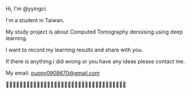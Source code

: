 Hi, I'm @yyingci. 

I'm a student in Taiwan.

My study project is about Computed Tomography denoising using deep learning.

I want to record my learning results and share with you.

If there is anything i did wrong or you have any ideas please contact me. 

My email: puppy0908670@gmail.com


🐹🐹🐹🐹🐹🐹🐹🐹🐹🐹🐹🐹🐹🐹🐹🐹🐹🐹🐹🐹🐹🐹🐹🐹🐹🐹🐹🐹🐹🐹🐹🐹🐹🐹🐹


<!---
yyingci/yyingci is a ✨ special ✨ repository because its `README.md` (this file) appears on your GitHub profile.
You can click the Preview link to take a look at your changes.
--->
